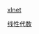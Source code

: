 
[xlnet](https://juejin.im/user/5be8fa4ff265da6153044cc2/posts)


[线性代数](https://linalg.apachecn.org/#/)
